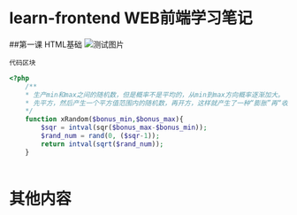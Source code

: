 # learn-frontend WEB前端学习笔记
##第一课 HTML基础
![测试图片](https://cl.ly/080F0i2K1m37/download/Image%202017-01-09%20at%208.22.02%20PM.png)

`代码区块`


```php
<?php
    /**
    * 生产min和max之间的随机数，但是概率不是平均的，从min到max方向概率逐渐加大。
    * 先平方，然后产生一个平方值范围内的随机数，再开方，这样就产生了一种“膨胀”再“收缩”的效果。
    */  
    function xRandom($bonus_min,$bonus_max){
        $sqr = intval(sqr($bonus_max-$bonus_min));
        $rand_num = rand(0, ($sqr-1));
        return intval(sqrt($rand_num));
    }
    
```
    
# 其他内容
